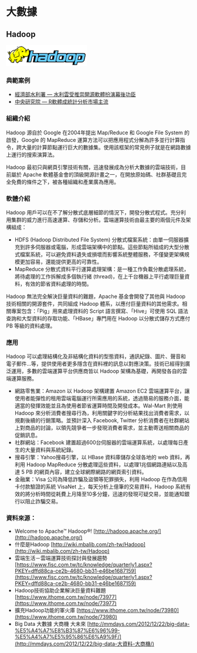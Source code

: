 # **大數據**

## **Hadoop**

![](/assets/Hadoop.png)

### 典範案例

* [經濟部水利署 — 水利雲受推崇開源軟體扮演幕後功臣](/shui-li-yun-shou-tui-chong-kai-yuan-ruan-ti-ban-yan-mu-hou-gong-chen.md)
* [中央研究院 — R軟體成統計分析市場主流](/man-zu-zhi-ming-ji-yin-ding-wei-xu-qiu-r-ruan-ti-cheng-tong-ji-fen-xi-shi-chang-zhu-liu.md)

### 組織介紹

Hadoop 源自於 Google 在2004年提出 Map/Reduce 和 Google File System 的啟發，Google 的 MapReduce 運算方法可以把應用程式分解為許多並行計算指令，跨大量的計算節點運行巨大的數據集。使用該框架的常見例子就是在網路數據上運行的搜索演算法。

Hadoop 最初只與網頁引擎技術有關，迅速發展成為分析大數據的雲端技術，目前屬於 Apache 軟體基金會的頂級開源計畫之一，在開放原始碼、社群基礎且完全免費的條件之下，被各種組織和產業廣為應用。

### 軟體介紹

Hadoop 用戶可以在不了解分散式底層細節的情況下，開發分散式程式。充分利用集群的威力進行高速運算、存儲和分析。雲端運算技術由最主要的兩個元件及架構組成：

* HDFS \(Hadoop Distributed File System\) 分散式檔案系統：由單一伺服器擴充到許多伺服器或電腦，形成雲端架構中的節點。這些節點所組成的大型分散式檔案系統，可以避免資料遺失或損壞而影響系統整體服務，不僅變更架構規模更加容易，還能提供更高的可靠性。
* MapReduce 分散式資料平行運算處理架構：是一種工作負載分散處理系統，將待處理的工作拆解成多個執行緒 \(thread\)，在上千台機器上平行處理巨量資料，有效的節省資料處理的時間。

Hadoop 無法完全解決巨量資料的難題，Apache 基金會開發了其他與 Hadoop 技術相關的開源套件，共同組成 Hadoop 體系，以應付巨量資料的其他需求。相關專案包含：「Pig」用來處理資料的 Script 語言撰寫、「Hive」可使用 SQL 語法查詢和大型資料的存取功能、「HBase」專門用在 Hadoop 以分散式儲存方式應付 PB 等級的資料處理。

### 應用

Hadoop 可以處理結構化及非結構化資料的型態資料，通訊紀錄、圖片、聲音和電子郵件…等，提供使用者更多隱含在資料裡的訊息以對應決策。技術已經得到廣泛運用，多數的雲端運算平台供應商皆以 Hadoop 架構為基礎，再開發各自的雲端運算服務。

* 網路零售業：Amazon 以 Hadoop 架構建置 Amazon EC2 雲端運算平台，讓使用者能彈性的租用雲端電腦運行所需應用的系統，透過簡易的服務介面，能適當的發揮效能並且為使用者節省運算時間及開發成本。Wal-Mart 則使用 Hadoop 來分析消費者搜尋行為，利用關鍵字的分析結果找出消費者需求，以規劃後續的行銷策略。並預計深入 Facebook, Twitter 分析消費者在社群網站上對商品的討論，以領先競爭者一步發現消費者需求，並主動寄送相關商品的促銷訊息。
* 社群網站：Facebook 建置超過600台伺服器的雲端運算系統，以處理每日產生的大量資料與系統紀錄。
* 搜尋引擎：Yahoo搜尋引擎，以 HBase 資料庫儲存全球各地的 web 資料，再利用 Hadoop MapReduce 分散處理這些資料，以處理1兆個網路連結以及高達 5 PB 的網頁內容，建立全球網際網路的網頁索引資料。
* 金融業：Visa 公司為降低詐騙及盜領等犯罪損失，利用 Hadoop 在作為信用卡付款驗證的系統 VisaNet 上，每天分析上億筆的交易資料，Hadoop 系統有效的將分析時間從耗費上月降至10多分鐘，迅速的發現可疑交易，並能通知銀行以阻止詐騙交易。

### 資料來源：

* Welcome to Apache™ Hadoop®! [http://hadoop.apache.org/](http://hadoop.apache.org/)
* 什麼是Hadoop [http://wiki.mbalib.com/zh-tw/Hadoop](http://wiki.mbalib.com/zh-tw/Hadoop)
* 雲端生活－雲端運算技術探討與發展趨勢 [https://www.fisc.com.tw/tc/knowledge/quarterly1.aspx?PKEY=dffd88ca-ce2b-4680-bb31-e46be1687159](https://www.fisc.com.tw/tc/knowledge/quarterly1.aspx?PKEY=dffd88ca-ce2b-4680-bb31-e46be1687159)
* Hadoop技術協助企業解決巨量資料難題 [https://www.ithome.com.tw/node/73977](https://www.ithome.com.tw/node/73977)
* 擴充Hadoop功能的軍火庫 [https://www.ithome.com.tw/node/73980](https://www.ithome.com.tw/node/73980)
* Big Data 大數據 大商機 大未來 [http://mmdays.com/2012/12/22/big-data-%E5%A4%A7%E8%B3%87%E6%96%99-%E5%A4%A7%E5%95%86%E6%A9%9F/](http://mmdays.com/2012/12/22/big-data-大資料-大商機/)



